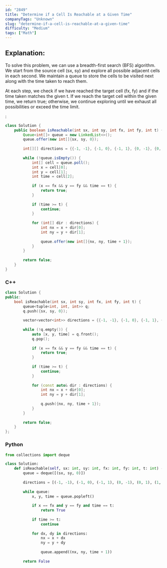 ```yaml
---
id: "2849"
title: "Determine if a Cell Is Reachable at a Given Time"
companyTags: "Unknown"
slug: "determine-if-a-cell-is-reachable-at-a-given-time"
difficulty: "Medium"
tags: ["Math"]
---
```


## Explanation:
To solve this problem, we can use a breadth-first search (BFS) algorithm. We start from the source cell (sx, sy) and explore all possible adjacent cells in each second. We maintain a queue to store the cells to be visited next along with the time taken to reach them.

At each step, we check if we have reached the target cell (fx, fy) and if the time taken matches the given t. If we reach the target cell within the given time, we return true; otherwise, we continue exploring until we exhaust all possibilities or exceed the time limit.

:

```java
class Solution {
    public boolean isReachable(int sx, int sy, int fx, int fy, int t) {
        Queue<int[]> queue = new LinkedList<>();
        queue.offer(new int[]{sx, sy, 0});
        
        int[][] directions = {{-1, -1}, {-1, 0}, {-1, 1}, {0, -1}, {0, 1}, {1, -1}, {1, 0}, {1, 1}};
        
        while (!queue.isEmpty()) {
            int[] cell = queue.poll();
            int x = cell[0];
            int y = cell[1];
            int time = cell[2];
            
            if (x == fx && y == fy && time == t) {
                return true;
            }
            
            if (time >= t) {
                continue;
            }
            
            for (int[] dir : directions) {
                int nx = x + dir[0];
                int ny = y + dir[1];
                
                queue.offer(new int[]{nx, ny, time + 1});
            }
        }
        
        return false;
    }
}
```

### C++
```cpp
class Solution {
public:
    bool isReachable(int sx, int sy, int fx, int fy, int t) {
        queue<tuple<int, int, int>> q;
        q.push({sx, sy, 0});
        
        vector<vector<int>> directions = {{-1, -1}, {-1, 0}, {-1, 1}, {0, -1}, {0, 1}, {1, -1}, {1, 0}, {1, 1}};
        
        while (!q.empty()) {
            auto [x, y, time] = q.front();
            q.pop();
            
            if (x == fx && y == fy && time == t) {
                return true;
            }
            
            if (time >= t) {
                continue;
            }
            
            for (const auto& dir : directions) {
                int nx = x + dir[0];
                int ny = y + dir[1];
                
                q.push({nx, ny, time + 1});
            }
        }
        
        return false;
    }
};
```

### Python
```python
from collections import deque

class Solution:
    def isReachable(self, sx: int, sy: int, fx: int, fy: int, t: int) -> bool:
        queue = deque([(sx, sy, 0)])
        
        directions = [(-1, -1), (-1, 0), (-1, 1), (0, -1), (0, 1), (1, -1), (1, 0), (1, 1)]
        
        while queue:
            x, y, time = queue.popleft()
            
            if x == fx and y == fy and time == t:
                return True
            
            if time >= t:
                continue
            
            for dx, dy in directions:
                nx = x + dx
                ny = y + dy
                
                queue.append((nx, ny, time + 1))
        
        return False
```